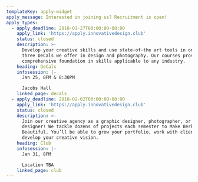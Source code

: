 ```yaml
---
templateKey: apply-widget
apply_message: Interested in joining us? Recruitment is open!
apply_types:
  - apply_deadline: 2018-01-27T00:00:00-08:00
    apply_link: 'https://apply.innovativedesign.club'
    status: closed
    description: >-
      Develop your creative skills and use state-of-the art tools in one of the
      three DeCals we offer in design and photography. Our courses provide a
      comprehensive foundation in skills applicable to any industry.
    heading: DeCals
    infosession: |-
      Jan 25, 8PM & 8:30PM

      Jacobs Hall
    linked_page: decals
  - apply_deadline: 2018-02-02T00:00:00-08:00
    apply_link: 'https://apply.innovativedesign.club'
    status: closed
    description: >-
      Join our creative agency as a graphic designer, photographer, or web
      designer! We tackle dozens of projects each semester to Make Berkeley
      Beautiful. You’ll be able to grow your portfolio, work with clients, and
      develop your creative vision.
    heading: Club
    infosession: |-
      Jan 31, 8PM

      Location TBA
    linked_page: club
---
```


